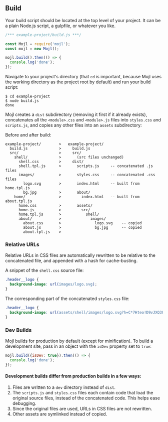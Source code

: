 ## Build

Your build script should be located at the top level of your project. It can be a plain Node.js script, a gulpfile, or whatever you like.

```javascript
/*** example-project/build.js ***/

const Mojl = require('mojl');
const mojl = new Mojl();

mojl.build().then(() => {
  console.log('done');
});
```

Navigate to your project's directory (that `cd` is important, because Mojl uses the working directory as the project root by default) and run your build script:

```console
$ cd example-project
$ node build.js
done
```

Mojl creates a `dist` subdirectory (removing it first if it already exists), concatenates all the `<module>.css` and `<module>.js` files into `styles.css` and `scripts.js`, and copies any other files into an `assets` subdirectory:

Before and after build:
```
example-project/        >   example-project/
  build.js              >     build.js
  src/                  >     src/
    shell/              >       (src files unchanged)
      shell.css         >     dist/
      shell.tpl.js      >       scripts.js     -- concatenated .js files
      images/           >       styles.css     -- concatenated .css files
        logo.svg        >       index.html     -- built from home.tpl.js
        bg.jpg          >       about/
    home/               >         index.html   -- built from about.tpl.js
      home.css          >       assets/
      home.js           >         src/
      home.tpl.js       >           shell/
      about/            >             images/
        about.css       >               logo.svg    -- copied
        about.js        >               bg.jpg      -- copied
        about.tpl.js    >
```

### Relative URLs

Relative URLs in CSS files are automatically rewritten to be relative to the concatenated file, and appended with a hash for cache-busting.

A snippet of the `shell.css` source file:
```css
.header__logo {
  background-image: url(images/logo.svg);
}
```

The corresponding part of the concatenated `styles.css` file:
```css
.header__logo {
  background-image: url(assets/shell/images/logo.svg?h=C*7Hteo!D9vJXQ3UfzxbwnXaijM~);
}
```

### Dev Builds

Mojl builds for production by default (except for minification). To build a development site, pass in an object with the `isDev` property set to `true`:

```javascript
mojl.build({isDev: true}).then(() => {
  console.log('done');
});
```

#### Development builds differ from production builds in a few ways:

1. Files are written to a `dev` directory instead of `dist`.
2. The `scripts.js` and `styles.css` files each contain code that load the original source files, instead of the concatenated code. This helps ease debugging.
3. Since the original files are used, URLs in CSS files are not rewritten.
4. Other assets are symlinked instead of copied.
